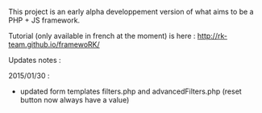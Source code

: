 This project is an early alpha developpement version of what aims to be a PHP + JS framework.

Tutorial (only available in french at the moment) is here : http://rk-team.github.io/framewoRK/



Updates notes :

2015/01/30 :
- updated form templates filters.php and advancedFilters.php (reset button now always have a value)
